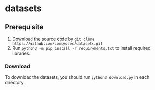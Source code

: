 # datasets

## Prerequisite
1. Download the source code by `git clone https://github.com/comsyssec/datasets.git`
2. Run `python3 -m pip install -r requirements.txt` to install required libraries.

### Download
To download the datasets, you should run `python3 download.py` in each directory.

